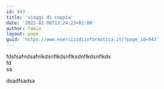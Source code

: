 ```yaml
---
id: 943
title: 'viaggi di coppia'
date: '2022-02-08T13:24:23+01:00'
author: fabio
layout: page
guid: 'https://www.esercizidiinformatica.it/?page_id=943'
---
```


<div class="wp-block-columns"><div class="wp-block-column"></div></div><div class="wp-block-columns"><div class="wp-block-column">fdsfsafndsafnlkdsnflkdsnflksdnflkdsnflkds

</div><div class="wp-block-column">fd

</div></div>sa

dsadfsadsa